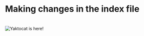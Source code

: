 # Making changes in the index file <H1>
![Yaktocat is here!](https://octodex.github.com/images/yaktocat.png)
